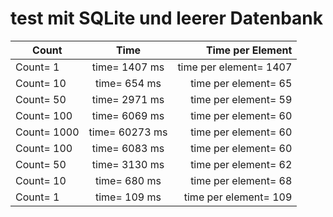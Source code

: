 # test mit SQLite und leerer Datenbank

| Count         | Time                   | Time per Element          |
|---------------|:----------------------:|--------------------------:|
|Count=    1    |time=      1407 ms      |time per element=      1407|
|Count=   10    |time=       654 ms      |time per element=        65|
|Count=   50    |time=      2971 ms      |time per element=        59|
|Count=  100    |time=      6069 ms      |time per element=        60|
|Count= 1000    |time=     60273 ms      |time per element=        60|
|Count=  100    |time=      6083 ms      |time per element=        60|
|Count=   50    |time=      3130 ms      |time per element=        62|
|Count=   10    |time=       680 ms      |time per element=        68|
|Count=    1    |time=       109 ms      |time per element=       109|
